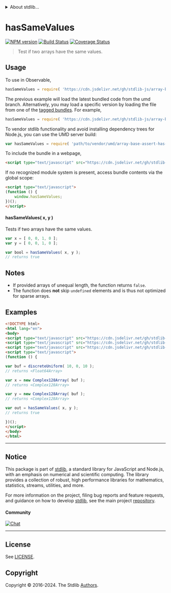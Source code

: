 <!--

@license Apache-2.0

Copyright (c) 2024 The Stdlib Authors.

Licensed under the Apache License, Version 2.0 (the "License");
you may not use this file except in compliance with the License.
You may obtain a copy of the License at

   http://www.apache.org/licenses/LICENSE-2.0

Unless required by applicable law or agreed to in writing, software
distributed under the License is distributed on an "AS IS" BASIS,
WITHOUT WARRANTIES OR CONDITIONS OF ANY KIND, either express or implied.
See the License for the specific language governing permissions and
limitations under the License.

-->


<details>
  <summary>
    About stdlib...
  </summary>
  <p>We believe in a future in which the web is a preferred environment for numerical computation. To help realize this future, we've built stdlib. stdlib is a standard library, with an emphasis on numerical and scientific computation, written in JavaScript (and C) for execution in browsers and in Node.js.</p>
  <p>The library is fully decomposable, being architected in such a way that you can swap out and mix and match APIs and functionality to cater to your exact preferences and use cases.</p>
  <p>When you use stdlib, you can be absolutely certain that you are using the most thorough, rigorous, well-written, studied, documented, tested, measured, and high-quality code out there.</p>
  <p>To join us in bringing numerical computing to the web, get started by checking us out on <a href="https://github.com/stdlib-js/stdlib">GitHub</a>, and please consider <a href="https://opencollective.com/stdlib">financially supporting stdlib</a>. We greatly appreciate your continued support!</p>
</details>

# hasSameValues

[![NPM version][npm-image]][npm-url] [![Build Status][test-image]][test-url] [![Coverage Status][coverage-image]][coverage-url] <!-- [![dependencies][dependencies-image]][dependencies-url] -->

> Test if two arrays have the same values.

<!-- Section to include introductory text. Make sure to keep an empty line after the intro `section` element and another before the `/section` close. -->

<section class="intro">

</section>

<!-- /.intro -->

<!-- Package usage documentation. -->



<section class="usage">

## Usage

To use in Observable,

```javascript
hasSameValues = require( 'https://cdn.jsdelivr.net/gh/stdlib-js/array-base-assert-has-same-values@umd/browser.js' )
```
The previous example will load the latest bundled code from the umd branch. Alternatively, you may load a specific version by loading the file from one of the [tagged bundles](https://github.com/stdlib-js/array-base-assert-has-same-values/tags). For example,

```javascript
hasSameValues = require( 'https://cdn.jsdelivr.net/gh/stdlib-js/array-base-assert-has-same-values@v0.2.0-umd/browser.js' )
```

To vendor stdlib functionality and avoid installing dependency trees for Node.js, you can use the UMD server build:

```javascript
var hasSameValues = require( 'path/to/vendor/umd/array-base-assert-has-same-values/index.js' )
```

To include the bundle in a webpage,

```html
<script type="text/javascript" src="https://cdn.jsdelivr.net/gh/stdlib-js/array-base-assert-has-same-values@umd/browser.js"></script>
```

If no recognized module system is present, access bundle contents via the global scope:

```html
<script type="text/javascript">
(function () {
    window.hasSameValues;
})();
</script>
```

#### hasSameValues( x, y )

Tests if two arrays have the same values.

```javascript
var x = [ 0, 0, 1, 0 ];
var y = [ 0, 0, 1, 0 ];

var bool = hasSameValues( x, y );
// returns true
```

</section>

<!-- /.usage -->

<!-- Package usage notes. Make sure to keep an empty line after the `section` element and another before the `/section` close. -->

<section class="notes">

## Notes

-   If provided arrays of unequal length, the function returns `false`.
-   The function does **not** skip `undefined` elements and is thus not optimized for sparse arrays.

</section>

<!-- /.notes -->

<!-- Package usage examples. -->

<section class="examples">

## Examples

<!-- eslint no-undef: "error" -->

```html
<!DOCTYPE html>
<html lang="en">
<body>
<script type="text/javascript" src="https://cdn.jsdelivr.net/gh/stdlib-js/random-array-discrete-uniform@umd/browser.js"></script>
<script type="text/javascript" src="https://cdn.jsdelivr.net/gh/stdlib-js/array-complex128@umd/browser.js"></script>
<script type="text/javascript" src="https://cdn.jsdelivr.net/gh/stdlib-js/array-base-assert-has-same-values@umd/browser.js"></script>
<script type="text/javascript">
(function () {

var buf = discreteUniform( 10, 0, 10 );
// returns <Float64Array>

var x = new Complex128Array( buf );
// returns <Complex128Array>

var y = new Complex128Array( buf );
// returns <Complex128Array>

var out = hasSameValues( x, y );
// returns true

})();
</script>
</body>
</html>
```

</section>

<!-- /.examples -->

<!-- Section to include cited references. If references are included, add a horizontal rule *before* the section. Make sure to keep an empty line after the `section` element and another before the `/section` close. -->

<section class="references">

</section>

<!-- /.references -->

<!-- Section for related `stdlib` packages. Do not manually edit this section, as it is automatically populated. -->

<section class="related">

</section>

<!-- /.related -->

<!-- Section for all links. Make sure to keep an empty line after the `section` element and another before the `/section` close. -->


<section class="main-repo" >

* * *

## Notice

This package is part of [stdlib][stdlib], a standard library for JavaScript and Node.js, with an emphasis on numerical and scientific computing. The library provides a collection of robust, high performance libraries for mathematics, statistics, streams, utilities, and more.

For more information on the project, filing bug reports and feature requests, and guidance on how to develop [stdlib][stdlib], see the main project [repository][stdlib].

#### Community

[![Chat][chat-image]][chat-url]

---

## License

See [LICENSE][stdlib-license].


## Copyright

Copyright &copy; 2016-2024. The Stdlib [Authors][stdlib-authors].

</section>

<!-- /.stdlib -->

<!-- Section for all links. Make sure to keep an empty line after the `section` element and another before the `/section` close. -->

<section class="links">

[npm-image]: http://img.shields.io/npm/v/@stdlib/array-base-assert-has-same-values.svg
[npm-url]: https://npmjs.org/package/@stdlib/array-base-assert-has-same-values

[test-image]: https://github.com/stdlib-js/array-base-assert-has-same-values/actions/workflows/test.yml/badge.svg?branch=v0.2.0
[test-url]: https://github.com/stdlib-js/array-base-assert-has-same-values/actions/workflows/test.yml?query=branch:v0.2.0

[coverage-image]: https://img.shields.io/codecov/c/github/stdlib-js/array-base-assert-has-same-values/main.svg
[coverage-url]: https://codecov.io/github/stdlib-js/array-base-assert-has-same-values?branch=main

<!--

[dependencies-image]: https://img.shields.io/david/stdlib-js/array-base-assert-has-same-values.svg
[dependencies-url]: https://david-dm.org/stdlib-js/array-base-assert-has-same-values/main

-->

[chat-image]: https://img.shields.io/gitter/room/stdlib-js/stdlib.svg
[chat-url]: https://app.gitter.im/#/room/#stdlib-js_stdlib:gitter.im

[stdlib]: https://github.com/stdlib-js/stdlib

[stdlib-authors]: https://github.com/stdlib-js/stdlib/graphs/contributors

[umd]: https://github.com/umdjs/umd
[es-module]: https://developer.mozilla.org/en-US/docs/Web/JavaScript/Guide/Modules

[deno-url]: https://github.com/stdlib-js/array-base-assert-has-same-values/tree/deno
[deno-readme]: https://github.com/stdlib-js/array-base-assert-has-same-values/blob/deno/README.md
[umd-url]: https://github.com/stdlib-js/array-base-assert-has-same-values/tree/umd
[umd-readme]: https://github.com/stdlib-js/array-base-assert-has-same-values/blob/umd/README.md
[esm-url]: https://github.com/stdlib-js/array-base-assert-has-same-values/tree/esm
[esm-readme]: https://github.com/stdlib-js/array-base-assert-has-same-values/blob/esm/README.md
[branches-url]: https://github.com/stdlib-js/array-base-assert-has-same-values/blob/main/branches.md

[stdlib-license]: https://raw.githubusercontent.com/stdlib-js/array-base-assert-has-same-values/main/LICENSE

</section>

<!-- /.links -->

